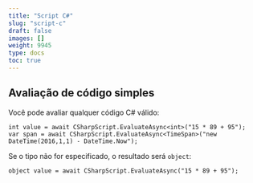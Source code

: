 ```yaml
---
title: "Script C#"
slug: "script-c"
draft: false
images: []
weight: 9945
type: docs
toc: true
---
```


## Avaliação de código simples
Você pode avaliar qualquer código C# válido:

    int value = await CSharpScript.EvaluateAsync<int>("15 * 89 + 95");
    var span = await CSharpScript.EvaluateAsync<TimeSpan>("new DateTime(2016,1,1) - DateTime.Now");

Se o tipo não for especificado, o resultado será `object`:

    object value = await CSharpScript.EvaluateAsync("15 * 89 + 95");

